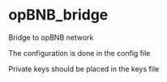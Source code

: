 # opBNB_bridge
Bridge to opBNB network


The configuration is done in the config file

Private keys should be placed in the keys file
